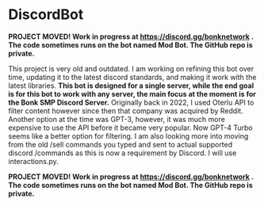 # DiscordBot
**PROJECT MOVED! Work in progress at https://discord.gg/bonknetwork . The code sometimes runs on the bot named Mod Bot. The GitHub repo is private.**

This project is very old and outdated. I am working on refining this bot over time, updating it to the latest discord standards, and making it work with the latest libraries. **This bot is designed for a single server, while the end goal is for this bot to work with any server, the main focus at the moment is for the Bonk SMP Discord Server.** Originally back in 2022, I used Oterlu API to filter content however since then that company was acquired by Reddit. Another option at the time was GPT-3, however, it was much more expensive to use the API before it became very popular. Now GPT-4 Turbo seems like a better option for filtering. I am also looking more into moving from the old /sell commands you typed and sent to actual supported discord /commands as this is now a requirement by Discord. I will use interactions.py.

**PROJECT MOVED! Work in progress at https://discord.gg/bonknetwork . The code sometimes runs on the bot named Mod Bot. The GitHub repo is private.**
